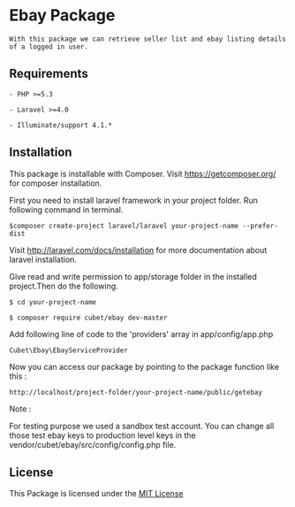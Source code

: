 # Ebay Package 

    With this package we can retrieve seller list and ebay listing details of a logged in user.


## Requirements
    
    - PHP >=5.3
    
    - Laravel >=4.0
    
    - Illuminate/support 4.1.*


## Installation

This package is installable with Composer. Visit https://getcomposer.org/ for composer installation.

First you need to install laravel framework in your project folder. Run following command in terminal.

    $composer create-project laravel/laravel your-project-name --prefer-dist
    
Visit http://laravel.com/docs/installation for more documentation about laravel installation.

Give read and write permission to app/storage folder in the installed project.Then do the following.

    $ cd your-project-name
    
    $ composer require cubet/ebay dev-master
    
Add following line of code to the 'providers' array in app/config/app.php  

    Cubet\Ebay\EbayServiceProvider
    
Now you can access our package by pointing to the package function like this :

    http://localhost/project-folder/your-project-name/public/getebay
    
Note :

For testing purpose we used a sandbox test account. You can change all those test ebay keys to production level keys     in the vendor/cubet/ebay/src/config/config.php file.


## License

This Package is licensed under the [MIT License](http://opensource.org/licenses/MIT)


